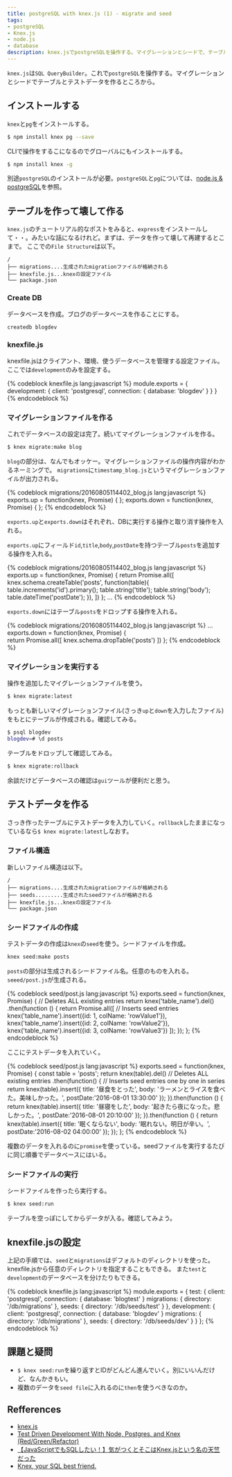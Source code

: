 ```yaml
---
title: postgreSQL with knex.js (1) - migrate and seed
tags:
- postgreSQL
- Knex.js
- node.js
- database
description: knex.jsでpostgreSQLを操作する。マイグレーションとシードで、テーブルとテストデータを作る。
---
```


`knex.js`は`SQL QueryBuilder`。これで`postgreSQL`を操作する。マイグレーションとシードでテーブルとテストデータを作るところから。

## インストールする
`knex`と`pg`をインストールする。

~~~bash
$ npm install knex pg --save
~~~

CLIで操作をするこになるのでグローバルにもインストールする。
~~~bash
$ npm install knex -g
~~~

別途`postgreSQL`のインストールが必要。`postgreSQL`と`pg`については、[node.js & postgreSQL](http://hikonaz.com/2016/07/postgresql/)を参照。

## テーブルを作って壊して作る
`knex.js`のチュートリアル的なポストをみると、`express`をインストールして・・。みたいな話になるけれど。まずは、データを作って壊して再建するとこまで。
ここでの`File Structure`は以下。

~~~
/
├── migrations....生成されたmigrationファイルが格納される
├── knexfile.js...knexの設定ファイル
└── package.json
~~~

### Create DB
データベースを作成。ブログのデータベースを作ることにする。

~~~bash
createdb blogdev
~~~

### knexfile.js
knexfile.jsはクライアント、環境、使うデータベースを管理する設定ファイル。ここでは`development`のみを設定する。

{% codeblock knexfile.js lang:javascript %}
module.exports = {
  development: {
    client: 'postgresql',
    connection: {
      database: 'blogdev'
    }
  }
}
{% endcodeblock %}

### マイグレーションファイルを作る
これでデータベースの設定は完了。続いてマイグレーションファイルを作る。

~~~bash
$ knex migrate:make blog
~~~

`blog`の部分は、なんでもオッケー。マイグレーションファイルの操作内容がわかるネーミングで。
`migrations`に`timestamp_blog.js`というマイグレーションファイルが出力される。

{% codeblock migrations/20160805114402_blog.js lang:javascript %}
exports.up = function(knex, Promise) {
};
exports.down = function(knex, Promise) {
};
{% endcodeblock %}

`exports.up`と`exports.down`はそれぞれ、DBに実行する操作と取り消す操作を入れる。

`exports.up`にフィールド`id`,`title`,`body`,`postDate`を持つテーブル`posts`を追加する操作を入れる。

{% codeblock migrations/20160805114402_blog.js lang:javascript %}
exports.up = function(knex, Promise) {
    return Promise.all([
        knex.schema.createTable('posts', function(table){
            table.increments('id').primary();
            table.string('title');
            table.string('body');
            table.dateTime('postDate');
        }),
    ])
};
...
{% endcodeblock %}

`exports.down`にはテーブル`posts`をドロップする操作を入れる。

{% codeblock migrations/20160805114402_blog.js lang:javascript %}
...
exports.down = function(knex, Promise) {  
    return Promise.all([
        knex.schema.dropTable('posts')
    ])
};
{% endcodeblock %}

### マイグレーションを実行する
操作を追加したマイグレーションファイルを使う。

~~~bash
$ knex migrate:latest
~~~

もっとも新しいマイグレーションファイル(さっき`up`と`down`を入力したファイル)をもとにテーブルが作成される。確認してみる。

~~~bash
$ psql blogdev
blogdev=# \d posts
~~~

テーブルをドロップして確認してみる。
~~~bash
$ knex migrate:rollback
~~~

余談だけどデータベースの確認は`gui`ツールが便利だと思う。

## テストデータを作る
さっき作ったテーブルにテストデータを入力していく。`rollback`したままになっているなら`$ knex migrate:latest`しなおす。

### ファイル構造
新しいファイル構造は以下。

~~~
/
├── migrations....生成されたmigrationファイルが格納される
├── seeds.........生成されたseedファイルが格納される
├── knexfile.js...knexの設定ファイル
└── package.json
~~~

### シードファイルの作成
テストデータの作成は`knex`の`seed`を使う。シードファイルを作成。

~~~bash
knex seed:make posts
~~~

`posts`の部分は生成されるシードファイル名。任意のものを入れる。
`seeed/post.js`が生成される。

{% codeblock seed/post.js lang:javascript %}
exports.seed = function(knex, Promise) {
  // Deletes ALL existing entries
  return knex('table_name').del()
    .then(function () {
      return Promise.all([
        // Inserts seed entries
        knex('table_name').insert({id: 1, colName: 'rowValue1'}),
        knex('table_name').insert({id: 2, colName: 'rowValue2'}),
        knex('table_name').insert({id: 3, colName: 'rowValue3'})
      ]);
    });
};
{% endcodeblock %}

ここにテストデータを入れていく。

{% codeblock seed/post.js lang:javascript %}
exports.seed = function(knex, Promise) {
  const table = 'posts';
  return knex(table).del() // Deletes ALL existing entries
    .then(function() { // Inserts seed entries one by one in series
      return knex(table).insert({
        title: '昼食をとった',
        body: 'ラーメンとライスを食べた。美味しかった。',
        postDate:'2016-08-01 13:30:00'
      });
    }).then(function () {
      return knex(table).insert({
        title: '昼寝をした',
        body: '起きたら夜になった。悲しかった。',
        postDate:'2016-08-01 20:10:00'
      });
    }).then(function () {
      return knex(table).insert({
        title: '眠くならない',
        body: '眠れない。明日が辛い。',
        postDate:'2016-08-02 04:00:00'
      });
    });
};
{% endcodeblock %}

複数のデータを入れるのに`promise`を使っている。seedファイルを実行するたびに同じ順番でデータベースにはいる。

### シードファイルの実行
シードファイルを作ったら実行する。

~~~bash
$ knex seed:run
~~~

テーブルを空っぽにしてからデータが入る。確認してみよう。

## knexfile.jsの設定
上記の手順では、`seed`と`migrations`はデフォルトのディレクトリを使った。knexfile.jsから任意のディレクトリを指定することもできる。
また`test`と`development`のデータベースを分けたりもできる。

{% codeblock knexfile.js lang:javascript %}
module.exports = {
  test: {
    client: 'postgresql',
    connection: {
      database: 'blogtest'
    }
    migrations: {
      directory: '/db/migrations'
    },
    seeds: {
      directory: '/db/seeds/test'
    }
  },
  development: {
    client: 'postgresql',
    connection: {
      database: 'blogdev'
    }
    migrations: {
      directory: '/db/migrations'
    },
    seeds: {
      directory: '/db/seeds/dev'
    }
  }
};
{% endcodeblock %}


## 課題と疑問

* `$ knex seed:run`を繰り返すとIDがどんどん進んでいく。別にいいんだけど、なんかきもい。
* 複数のデータを`seed file`に入れるのに`then`を使うべきなのか。

## Refferences

* [knex.js](http://knexjs.org)
* [Test Driven Development With Node, Postgres, and Knex (Red/Green/Refactor)](http://mherman.org/blog/2016/04/28/test-driven-development-with-node)
* [【JavaScriptでもSQLしたい！】気がつくとそこはKnex.jsという名の天竺だった](http://qiita.com/YoshiyukiKato/items/59c9ac742536d706b322)
* [Knex, your SQL best friend.](http://www.dancorman.com/knex-your-sql-best-friend/)
